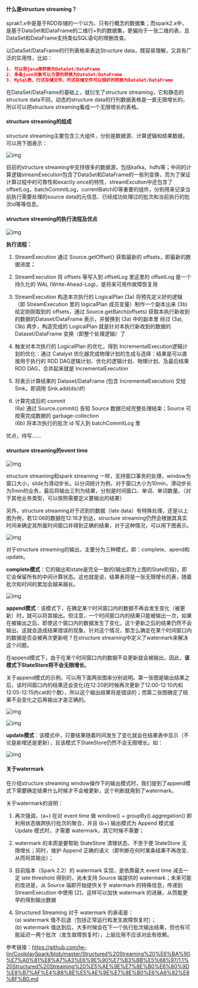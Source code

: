 #### 什么是structure streaming？

sprak1.x中是基于RDD存储的一个以为、只有行概念的数据集；而spark2.x中，是基于DataSet和DataFrame的二维行+列的数据集，更偏向于一张二维的表，且DataSet和DataFrame支持类似SQL语句的增删改查。

以DataSet/DataFrame的行列表格来表达Structure data，既容易理解，又具有广泛的实用性，比如：

```json
1. 可以将java类转换为DataSet/DataFrame
2. 多条json对象可以方便的转换为DataSet/DataFrame
3. MySql表、行式存储文件、列式存储文件可以很好的转换为DataSet/DataFrame
```

在DataSet/DataFrame的基础上，就衍生了structure streaming，它和静态的structure data不同，动态的structure data的行列数据表格是一直无限增长的，所以可以把structure streaming看成一个无限增长的表格。

#### structure streaming的组成

structure streaming主要包含三大组件，分别是数据源、计算逻辑和结果数据。可以用下图表示：

![img](https://ws3.sinaimg.cn/large/006tNbRwgy1fy329z06pwj30oe03y74x.jpg)

目前的structure streaming中支持很多的数据源，包括kafka、hdfs等；中间的计算逻辑streamExecution包含了DataSet和DataFrame的一些列变换，而为了保证计算过程中的可靠性和exactly once的特性，streamExcution中还包含了offsetLog，batchCommitLog，currentBatchID等重要的组件，分别用来记录当前执行需要处理的source data的元信息、已经成功处理过的批次和当前执行的批次id等等信息。

#### structure streaming的执行流程及优点

![img](https://ws4.sinaimg.cn/large/006tNbRwgy1fy32azznepj30oe0g5dip.jpg)

 

**执行流程：**

1. StreamExecution 通过 Source.getOffset() 获取最新的 offsets，即最新的数据进度；

2. StreamExecution 将 offsets 等写入到 offsetLog 里这里的 offsetLog 是一个持久化的 WAL (Write-Ahead-Log)，是将来可用作故障恢复用

3. StreamExecution 构造本次执行的 LogicalPlan
  (3a) 将预先定义好的逻辑（即 StreamExecution 里的 logicalPlan 成员变量）制作一个副本出来
  (3b) 给定刚刚取到的 offsets，通过 Source.getBatch(offsets) 获取本执行新收到的数据的Dataset/DataFrame 表示，并替换到 (3a) 中的副本里   经过 (3a), (3b) 两步，构造完成的 LogicalPlan 就是针对本执行新收到的数据的 Dataset/DataFrame 变换（即整个处理逻辑）了

4. 触发对本次执行的 LogicalPlan 的优化，得到 IncrementalExecution逻辑计划的优化：通过 Catalyst 优化器完成物理计划的生成与选择：结果是可以直接用于执行的 RDD DAG逻辑计划、优化的逻辑计划、物理计划、及最后结果 RDD DAG，合并起来就是 IncrementalExecution

5. 将表示计算结果的 Dataset/DataFrame (包含 IncrementalExecution) 交给 Sink，即调用 Sink.add(ds/df)

6. 计算完成后的 commit   
  (6a) 通过 Source.commit() 告知 Source 数据已经完整处理结束；Source 可按需完成数据的 garbage-collection    
  (6b) 将本次执行的批次 id 写入到 batchCommitLog 里



优点，待写......

#### structure streaming的event time

![img](https://ws3.sinaimg.cn/large/006tNbRwgy1fy32bozlnrj30lv0dztb8.jpg)

structure streaming和spark streaming 一样，支持窗口事务的处理，window为窗口大小，slide为滑动步长。以分词统计为例，对于窗口大小为10min，滑动步长为5min的业务，最后将输出三列为结果，分别是时间窗口、单词、单词数量。（对于其他业务类型，可以按照需要定义要输出的结果）

另外，structure streaming对于迟到的数据（late data）有特殊处理，还是以上图为例，若12:06的数据在12:16才到达，structure streaming仍然会根据其真实时间来确定其所属时间窗口并得到正确的结果，对于这种情况，可以用下图表示。

![img](https://ws2.sinaimg.cn/large/006tNbRwgy1fy32cbepsmj30lh0dw40u.jpg)

对于structure streaming的输出，主要分为三种模式，即：complete、apend和update。

**complete模式**：它的输出和state是完全一致的(输出即为上图的State阶段)，即它会保留所有的中间计算状态。这也就是说，结果表将是一张无限增长的表，随着批次和时间的累加会越来越长。

![img](https://ws3.sinaimg.cn/large/006tNbRwgy1fy32csbbioj30lh0ff438.jpg)

**append模式**：该模式下，在确定某个时间窗口内的数据不再会发生变化（被更新）时，就可以将其输出。但注意，一个时间窗口内的结果只能被输出一次，如果在被输出之后，即使这个窗口内的数据发生了变化，这个更新之后的结果仍然不会输出，这就会造成结果错误的现象。针对这个情况，那怎么确定在某个时间窗口内的数据是否会被再次更新呢？在structure streaming中定义了watermark来解决这个问题。

在append模式下，由于在某个时间窗口内的数据不会更新就会被输出，因此，**该模式下StateStore将不会无限增长**。

关于append模式的示例，可以用下面两张图来分别说明。第一张图是输出结果之后，该时间窗口内的结果还会变化(在12:20的时候再次更新了12:00-12:10内和12:05-12:15内cat的个数），所以这个输出结果将是错误的；而第二张图确定了结果不会变化之后再输出才是正确的。

![img](https://ws2.sinaimg.cn/large/006tNbRwgy1fy32d15ysjj30lh0czq6a.jpg)

![img](https://ws3.sinaimg.cn/large/006tNbRwgy1fy32d4byt2j30lh0czjul.jpg)

**update模式**：该模式中，只要结果随着时间发生了变化就会在结果表中显示（不论是新增还是更新），且该模式下StateStore仍然不会无限增长。如：

![img](https://ws3.sinaimg.cn/large/006tNbRwgy1fy32d87ym2j30lh0fcn1o.jpg)

#### 关于watermark

在介绍structure streaming window操作下的输出模式时，我们提到了append模式下需要确定结果什么时候才不会被更新，这个判断就用到了watermark。

关于watermark的说明：

1. 再次强调，(a+) 在对 event time 做 window() + groupBy().aggregation() 即利用状态做跨执行批次的聚合，并且 (b+) 输出模式为 Append 模式或 Update 模式时，才需要 watermark，其它时候不需要；

2. watermark 的本质是要帮助 StateStore 清理状态、不至于使 StateStore 无限增长；同时，维护 Append 正确的语义（即判断在何时某条结果不再改变、从而将其输出）；

3. 目前版本（Spark 2.2）的 watermark 实现，是依靠最大 event time 减去一定 late threshold 得到的，尚未支持 Source 端提供的 watermark；未来可能的改进是，从 Source 端即开始提供关于 watermark 的特殊信息，传递到 StreamExecution 中使用 [2]，这样可以加快 watermark 的进展，从而能更早的得到输出数据

4. Structured Streaming 对于 watermark 的承诺是：    
  (a) watermark 值不后退（包括正常运行和发生故障恢复时）；    
  (b) watermark 值达到后，大多时候会在下一个执行批次输出结果，但也有可能延迟一两个批次（发生故障恢复时），上层应用不应该对此有依赖。



参考链接：<https://github.com/lw-lin/CoolplaySpark/blob/master/Structured%20Streaming%20%E6%BA%90%E7%A0%81%E8%A7%A3%E6%9E%90%E7%B3%BB%E5%88%97/1.1%20Structured%20Streaming%20%E5%AE%9E%E7%8E%B0%E6%80%9D%E8%B7%AF%E4%B8%8E%E5%AE%9E%E7%8E%B0%E6%A6%82%E8%BF%B0.md> 